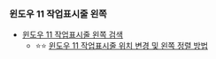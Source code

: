 ### 윈도우 11 작업표시줄 왼쪽
- [윈도우 11 작업표시줄 왼쪽 검색](https://www.google.com/search?q=%EC%9C%88%EB%8F%84%EC%9A%B0+11+%EC%9E%91%EC%97%85%ED%91%9C%EC%8B%9C%EC%A4%84+%EC%99%BC%EC%AA%BD&rlz=1C1GCEU_koKR1161KR1161&oq=%EC%9C%88%EB%8F%84%EC%9A%B0+11+%EC%9E%91%EC%97%85&gs_lcrp=EgZjaHJvbWUqBwgDEAAYgAQyBggAEEUYOTIHCAEQABiABDIHCAIQABiABDIHCAMQABiABDIHCAQQABiABDIHCAUQABiABDIHCAYQABiABDIGCAcQRRg90gEJMzY3MjRqMGo3qAIAsAIA&sourceid=chrome&ie=UTF-8)
  - ⭐⭐ [윈도우 11 작업표시줄 위치 변경 및 왼쪽 정렬 방법](https://blog.naver.com/jazzlubu/223533109534)